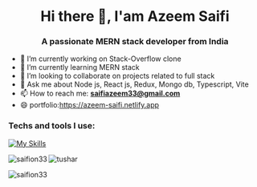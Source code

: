 # <h1 align="center">Hi there 👋, I'am Azeem Saifi</h1>

### <h3 align="center">A passionate MERN stack developer from India</h3>

- 🔭 I’m currently working on Stack-Overflow clone
- 🌱 I’m currently learning MERN stack
- 👯 I’m looking to collaborate on projects related to full stack
- 💬 Ask me about Node js, React js, Redux, Mongo db, Typescript, Vite
- 📫 How to reach me: **saifiazeem33@gmail.com**
- 😄 portfolio:https://azeem-saifi.netlify.app

### Techs and tools I use:
[![My Skills](https://skillicons.dev/icons?i=html,css,js,react,typescript,tailwind,nodejs,mongodb,redux,vite,git,github,vscode)](https://skillicons.dev)

<div style={{display:'flex',align-items:'center'}}>
 <p>
  <img align="left" src="https://github-readme-stats.vercel.app/api?username=Tushar-Vagh&show_icons=true&theme=dark" alt="saifion33" />
</p>
<p>
  <img align="left" src="https://github-readme-streak-stats.herokuapp.com/?user=saifion33&theme=dark" alt="tushar" />
</p>
</div>
&nbsp;
<p style={{margin-top:'20px'}}>
  <img align="center" margin-top="20px" src="https://github-readme-stats.vercel.app/api/top-langs/?username=saifion33&layout=compact&theme=dark" alt="saifion33" />
</p>
